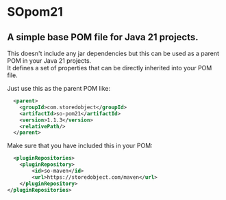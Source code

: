# SOpom21
## A simple base POM file for Java 21 projects.

This doesn't include any jar dependencies but this can be used as a parent POM in your Java 21 projects.  
It defines a set of properties that can be directly inherited into your POM file.  

Just use this as the parent POM like:
```xml
  <parent>
    <groupId>com.storedobject</groupId>
    <artifactId>so-pom21</artifactId>
    <version>1.1.3</version>
    <relativePath/>
  </parent>
```
Make sure that you have included this in your POM:
```xml
  <pluginRepositories>
    <pluginRepository>
        <id>so-maven</id>
        <url>https://storedobject.com/maven</url>
    </pluginRepository>
</pluginRepositories>
```
